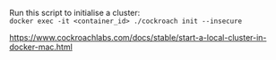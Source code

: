 Run this script to initialise a cluster:  
`docker exec -it <container_id> ./cockroach init --insecure`

https://www.cockroachlabs.com/docs/stable/start-a-local-cluster-in-docker-mac.html